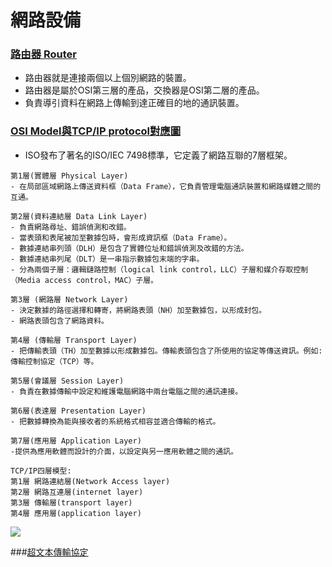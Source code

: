 # 網路設備

### [路由器 Router](https://zh.wikipedia.org/wiki/%E8%B7%AF%E7%94%B1%E5%99%A8)
- 路由器就是連接兩個以上個別網路的裝置。
- 路由器是屬於OSI第三層的產品，交換器是OSI第二層的產品。
- 負責導引資料在網路上傳輸到達正確目的地的通訊裝置。

### [OSI Model與TCP/IP protocol對應圖](https://zh.wikipedia.org/wiki/OSI%E6%A8%A1%E5%9E%8B)
- ISO發布了著名的ISO/IEC 7498標準，它定義了網路互聯的7層框架。
 ```
 第1層(實體層 Physical Layer)
- 在局部區域網路上傳送資料框（Data Frame），它負責管理電腦通訊裝置和網路媒體之間的互通。

 第2層(資料連結層 Data Link Layer)
- 負責網路尋址、錯誤偵測和改錯。
- 當表頭和表尾被加至數據包時，會形成資訊框（Data Frame）。
- 數據連結串列頭（DLH）是包含了實體位址和錯誤偵測及改錯的方法。
- 數據連結串列尾（DLT）是一串指示數據包末端的字串。
- 分為兩個子層：邏輯鏈路控制（logical link control，LLC）子層和媒介存取控制（Media access control，MAC）子層。

 第3層 (網路層 Network Layer)
- 決定數據的路徑選擇和轉寄，將網路表頭（NH）加至數據包，以形成封包。
- 網路表頭包含了網路資料。

 第4層 (傳輸層 Transport Layer)
- 把傳輸表頭（TH）加至數據以形成數據包。傳輸表頭包含了所使用的協定等傳送資訊。例如:傳輸控制協定（TCP）等。

 第5層(會議層 Session Layer)
- 負責在數據傳輸中設定和維護電腦網路中兩台電腦之間的通訊連接。

 第6層(表達層 Presentation Layer)
- 把數據轉換為能與接收者的系統格式相容並適合傳輸的格式。

 第7層(應用層 Application Layer)
-提供為應用軟體而設計的介面，以設定與另一應用軟體之間的通訊。
 ```
 ```
 TCP/IP四層模型:
第1層 網路連結層(Network Access layer)
第2層 網路互連層(internet layer)
第3層 傳輸層(transport layer)
第4層 應用層(application layer)
 ```
 
![](https://raw.githubusercontent.com/MyDearGreatTeacher/2021_2_courses/main/%E8%B3%87%E8%A8%8A%E7%A7%91%E6%8A%80%E6%A6%82%E8%AB%96/%E8%A8%88%E7%AE%97%E6%A9%9F%E7%B6%B2%E8%B7%AF/%E9%80%9A%E8%A8%8A%E5%8D%94%E5%AE%9A.png)

###[超文本傳輸協定]()
